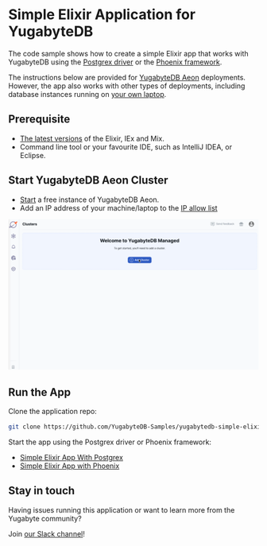 # Simple Elixir Application for YugabyteDB

The code sample shows how to create a simple Elixir app that works with YugabyteDB using the [Postgrex driver](https://docs.yugabyte.com/latest/integrations/jdbc-driver/) or the [Phoenix framework](https://www.phoenixframework.org).

The instructions below are provided for [YugabyteDB Aeon](https://cloud.yugabyte.com/) deployments. However, the app also works with other types of deployments, including database instances running on [your own laptop](https://docs.yugabyte.com/preview/quick-start/docker/).

## Prerequisite

* [The latest versions](https://elixir-lang.org/docs.html) of the Elixir, IEx and Mix.
* Command line tool or your favourite IDE, such as IntelliJ IDEA, or Eclipse.

## Start YugabyteDB Aeon Cluster

* [Start](https://docs.yugabyte.com/latest/yugabyte-cloud/cloud-quickstart/qs-add/) a free instance of YugabyteDB Aeon.
* Add an IP address of your machine/laptop to the [IP allow list](https://docs.yugabyte.com/latest/yugabyte-cloud/cloud-secure-clusters/add-connections/#manage-ip-allow-lists)

![image](cloud-add-free-cluster.gif)

## Run the App

Clone the application repo:

```bash
git clone https://github.com/YugabyteDB-Samples/yugabytedb-simple-elixir-app.git && cd yugabytedb-simple-elixir-app
```

Start the app using the Postgrex driver or Phoenix framework:

* [Simple Elixir App With Postgrex](posgrex/simple_app/README.md)
* [Simple Elixir App with Phoenix](phoenix/TBD)

## Stay in touch

Having issues running this application or want to learn more from the Yugabyte community?

Join [our Slack channel](https://communityinviter.com/apps/yugabyte-db/register)!
